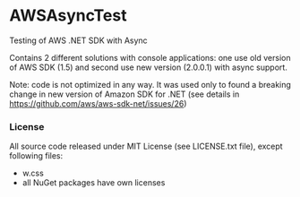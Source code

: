 AWSAsyncTest
============

Testing of AWS .NET SDK with Async

Contains 2 different solutions with console applications: one use old version of AWS SDK (1.5) and second use new version (2.0.0.1) with async support.

Note: code is not optimized in any way. It was used only to found a breaking change in new version of Amazon SDK for .NET (see details in https://github.com/aws/aws-sdk-net/issues/26)

### License

All source code released under MIT License (see LICENSE.txt file), except following files:
- w.css
- all NuGet packages have own licenses
